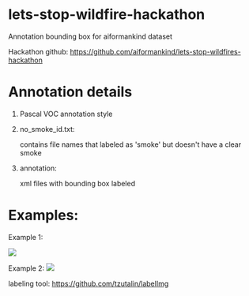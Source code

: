 # lets-stop-wildfire-hackathon
Annotation bounding box for aiformankind dataset

Hackathon github:
https://github.com/aiformankind/lets-stop-wildfires-hackathon

# Annotation details

1. Pascal VOC annotation style
2. no_smoke_id.txt:

   contains file names that labeled as 'smoke' but doesn't have a clear smoke
3. annotation:
   
   xml files with bounding box labeled
   
# Examples:

Example 1:

[<img src="https://github.com/heye0507/lets-stop-wildfire-hackathon/blob/master/example_1.png">](image)


Example 2:
[<img src="https://github.com/heye0507/lets-stop-wildfire-hackathon/blob/master/example_2.png">](image)


labeling tool:
https://github.com/tzutalin/labelImg
